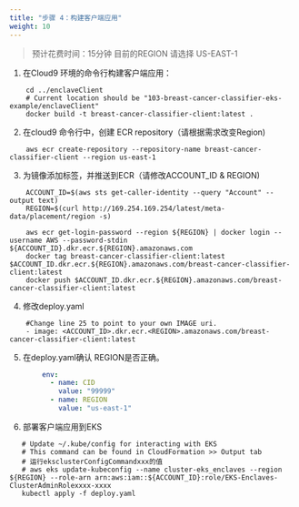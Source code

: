 ```yaml
---
title: "步骤 4：构建客户端应用"
weight: 10
---
```


> 预计花费时间：15分钟
> 目前的REGION 请选择 US-EAST-1

1. 在Cloud9 环境的命令行构建客户端应用：

```shell
    cd ../enclaveClient
    # Current location should be "103-breast-cancer-classifier-eks-example/enclaveClient"
    docker build -t breast-cancer-classifier-client:latest .
```

2. 在cloud9 命令行中，创建 ECR repository（请根据需求改变Region)

```shell
    aws ecr create-repository --repository-name breast-cancer-classifier-client --region us-east-1
```

3. 为镜像添加标签，并推送到ECR（请修改ACCOUNT_ID & REGION)

```shell
    ACCOUNT_ID=$(aws sts get-caller-identity --query "Account" --output text)
    REGION=$(curl http://169.254.169.254/latest/meta-data/placement/region -s)
    
    aws ecr get-login-password --region ${REGION} | docker login --username AWS --password-stdin ${ACCOUNT_ID}.dkr.ecr.${REGION}.amazonaws.com
    docker tag breast-cancer-classifier-client:latest $ACCOUNT_ID.dkr.ecr.${REGION}.amazonaws.com/breast-cancer-classifier-client:latest
    docker push $ACCOUNT_ID.dkr.ecr.${REGION}.amazonaws.com/breast-cancer-classifier-client:latest
```

4. 修改deploy.yaml

```shell
    #Change line 25 to point to your own IMAGE uri.
    - image: <ACCOUNT_ID>.dkr.ecr.<REGION>.amazonaws.com/breast-cancer-classifier-client:latest
```

5. 在deploy.yaml确认 REGION是否正确。

```yaml
        env:
          - name: CID
            value: "99999"
          - name: REGION
            value: "us-east-1"
```

6. 部署客户端应用到EKS

```shell
   # Update ~/.kube/config for interacting with EKS
   # This command can be found in CloudFormation >> Output tab
   # 运行eksclusterConfigCommandxxx的值
   # aws eks update-kubeconfig --name cluster-eks_enclaves --region ${REGION} --role-arn arn:aws:iam::${ACCOUNT_ID}:role/EKS-Enclaves-ClusterAdminRolexxxx-xxxx
   kubectl apply -f deploy.yaml
```
